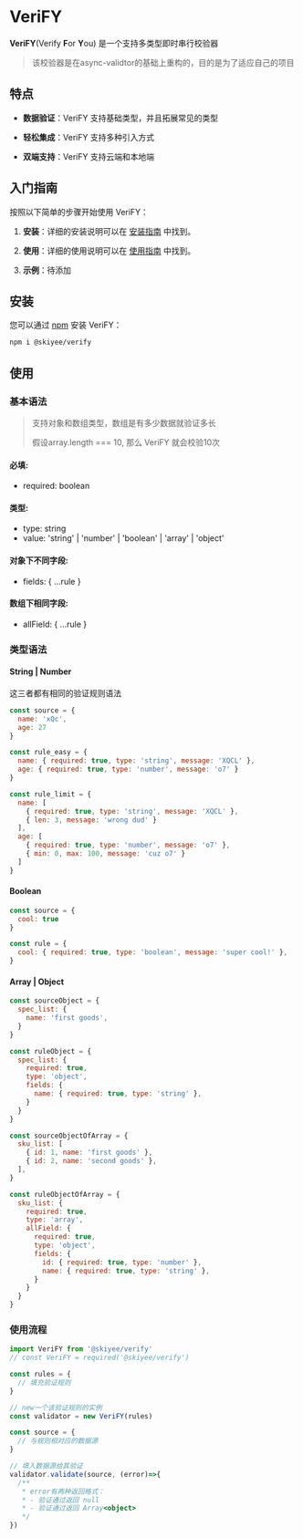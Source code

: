 # VeriFY

**VeriFY**(Verify **F**or **Y**ou) 是一个支持多类型即时串行校验器

> 该校验器是在async-validtor的基础上重构的，目的是为了适应自己的项目

## 特点

- **数据验证**：VeriFY 支持基础类型，并且拓展常见的类型

- **轻松集成**：VeriFY 支持多种引入方式

- **双端支持**：VeriFY 支持云端和本地端

## 入门指南

按照以下简单的步骤开始使用 VeriFY：

1. **安装**：详细的安装说明可以在 [安装指南](#安装) 中找到。

2. **使用**：详细的使用说明可以在 [使用指南](#使用) 中找到。

3. **示例**：待添加

## 安装

您可以通过 [npm](https://www.npmjs.com/package/@skiyee/verify) 安装 VeriFY：

```bash
npm i @skiyee/verify
```

## 使用

### 基本语法

> 支持对象和数组类型，数组是有多少数据就验证多长
>
> 假设array.length === 10, 那么 VeriFY 就会校验10次

#### 必填: 

- required: boolean

#### 类型: 

- type: string
- value: 'string' | 'number' | 'boolean' | 'array' | 'object'

#### 对象下不同字段: 

- fields: { ...rule }

#### 数组下相同字段:

- allField: { ...rule } 

### 类型语法

#### String | Number

这三者都有相同的验证规则语法

```javascript
const source = {
  name: 'xQc',
  age: 27
}

const rule_easy = {
  name: { required: true, type: 'string', message: 'XQCL' },
  age: { required: true, type: 'number', message: 'o7' }
}

const rule_limit = {
  name: [
    { required: true, type: 'string', message: 'XQCL' },
    { len: 3, message: 'wrong dud' }
  ],
  age: [
    { required: true, type: 'number', message: 'o7' },
    { min: 0, max: 100, message: 'cuz o7' }
  ]
}
```

#### Boolean 

```javascript
const source = {
  cool: true
}

const rule = {
  cool: { required: true, type: 'boolean', message: 'super cool!' },
}
```

#### Array | Object

```javascript
const sourceObject = {
  spec_list: {
    name: 'first goods',
  }
}

const ruleObject = {
  spec_list: {
    required: true,
    type: 'object',
    fields: {
      name: { required: true, type: 'string' },
    }
  }
}

const sourceObjectOfArray = {
  sku_list: [
    { id: 1, name: 'first goods' },
    { id: 2, name: 'second goods' },
  ],
}

const ruleObjectOfArray = {
  sku_list: {
    required: true,
    type: 'array',
    allField: {
      required: true,
      type: 'object',
      fields: {
        id: { required: true, type: 'number' },
        name: { required: true, type: 'string' },
      }
    }
  }
}
```


### 使用流程

```javascript
import VeriFY from '@skiyee/verify'
// const VeriFY = required('@skiyee/verify')

const rules = {
  // 填充验证规则
}

// new一个该验证规则的实例
const validator = new VeriFY(rules)

const source = {
  // 与规则相对应的数据源
}

// 填入数据源给其验证
validator.validate(source, (error)=>{
  /** 
   * error有两种返回格式：
   * - 验证通过返回 null
   * - 验证通过返回 Array<object>
   */
})
```

